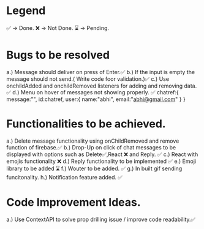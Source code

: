 # Legend

✅ -> Done.
❌ -> Not Done.
⌛ -> Pending.

# Bugs to be resolved

a.) Message should deliver on press of Enter.✅
b.) If the input is empty the message should not send.( Write code foor validation.)✅
c.) Use onchildAdded and onchildRemoved listeners for adding and removing data. ✅
d.) Menu on hover of messages not showing properly. ✅
chatref:{
message:"",
id:chatref,
user:{
name:"abhi",
email:"abhi@gmail.com"
}
}

# Functionalities to be achieved.

a.) Delete message functionality using onChildRemoved and remove function of firebase.✅
b.) Drop-Up on click of chat messages to be displayed with options such as Delete✅,React ❌ and Reply. ✅
c.) React with emojis functionality ❌
d.) Reply functionality to be implemented ✅
e.) Emoji library to be added ⌛
f.) Wouter to be added. ✅
g.) In built gif sending funcitonality.
h.) Notification feature added. ✅

# Code Improvement Ideas.

a.) Use ContextAPI to solve prop drilling issue / improve code readability.✅
